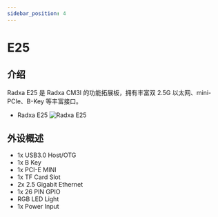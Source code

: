 ```yaml
---
sidebar_position: 4
---
```


# E25

## 介绍

Radxa E25 是 Radxa CM3I 的功能拓展板，拥有丰富双 2.5G 以太网、mini-PCIe、B-Key 等丰富接口。

- Radxa E25
  ![Radxa E25](/img/cm3i/e25/e25-overview.webp)

## 外设概述

- 1x USB3.0 Host/OTG
- 1x B Key
- 1x PCI-E MINI
- 1x TF Card Slot
- 2x 2.5 Gigabit Ethernet
- 1x 26 PIN GPIO
- RGB LED Light
- 1x Power Input
